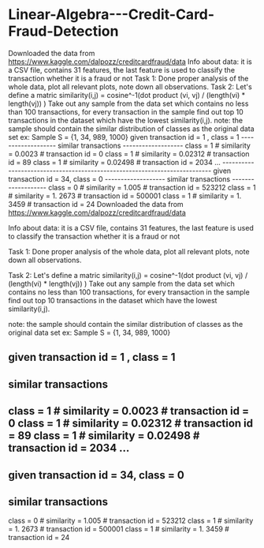 # Linear-Algebra---Credit-Card-Fraud-Detection
Downloaded the data from https://www.kaggle.com/dalpozz/creditcardfraud/data  Info about data: it is a CSV file, contains 31 features, the last feature is used to classify the transaction whether it is a fraud or not  Task 1: Done proper analysis of the whole data, plot all relevant plots, note down all observations.  Task 2: Let's define a matric similarity(i,j) = cosine^-1(dot product (vi, vj) / (length(vi) * length(vj)) ) Take out any sample from the data set which contains no less than 100 transactions, for every transaction in the sample find out top 10 transactions in the dataset which have the lowest similarity(i,j).  note: the sample should contain the similar distribution of classes as the original data set  ex:  Sample S = {1, 34, 989, 1000}  given transaction id = 1 , class = 1 ------------------- similar transactions ------------------- class = 1 # similarity = 0.0023 # transaction id = 0 class = 1 # similarity = 0.02312 # transaction id = 89 class = 1 # similarity = 0.02498 # transaction id = 2034 ... -------------------------------------------------------------------------- given transaction id = 34, class = 0 ------------------- similar transactions ------------------- class = 0 # similarity = 1.005 # transaction id = 523212 class = 1 # similarity = 1. 2673 # transaction id = 500001 class = 1 # similarity = 1. 3459 # transaction id = 24
Downloaded the data from https://www.kaggle.com/dalpozz/creditcardfraud/data

Info about data: it is a CSV file, contains 31 features, the last feature is used to classify the transaction whether it is a fraud or not

Task 1: Done proper analysis of the whole data, plot all relevant plots, note down all observations.

Task 2: Let's define a matric
similarity(i,j) = cosine^-1(dot product (vi, vj) / (length(vi) * length(vj)) )
Take out any sample from the data set which contains no less than 100 transactions, for every transaction in the sample find out top 10 transactions in the dataset which have the lowest similarity(i,j).

note: the sample should contain the similar distribution of classes as the original data set 
ex: 
Sample S = {1, 34, 989, 1000}

given transaction id = 1 , class = 1
-------------------
similar transactions
-------------------
class = 1 # similarity = 0.0023 # transaction id = 0
class = 1 # similarity = 0.02312 # transaction id = 89
class = 1 # similarity = 0.02498 # transaction id = 2034
...
--------------------------------------------------------------------------
given transaction id = 34, class = 0
-------------------
similar transactions
-------------------
class = 0 # similarity = 1.005 # transaction id = 523212
class = 1 # similarity = 1. 2673 # transaction id = 500001
class = 1 # similarity = 1. 3459 # transaction id = 24

